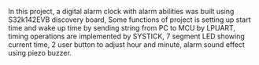 In this project, a digital alarm clock with alarm abilities was built using S32k142EVB discovery board, Some functions of project is setting up start time and wake up time by sending string from PC to MCU by LPUART, timing operations are implemented by SYSTICK, 7 segment LED showing current time, 2 user button to adjust hour and minute, alarm sound effect using piezo buzzer.
